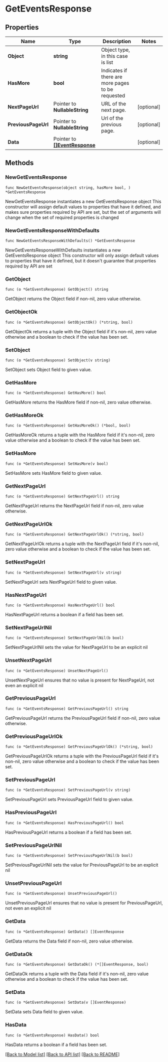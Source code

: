 # GetEventsResponse

## Properties

Name | Type | Description | Notes
------------ | ------------- | ------------- | -------------
**Object** | **string** | Object type, in this case is list | 
**HasMore** | **bool** | Indicates if there are more pages to be requested | 
**NextPageUrl** | Pointer to **NullableString** | URL of the next page. | [optional] 
**PreviousPageUrl** | Pointer to **NullableString** | Url of the previous page. | [optional] 
**Data** | Pointer to [**[]EventResponse**](EventResponse.md) |  | [optional] 

## Methods

### NewGetEventsResponse

`func NewGetEventsResponse(object string, hasMore bool, ) *GetEventsResponse`

NewGetEventsResponse instantiates a new GetEventsResponse object
This constructor will assign default values to properties that have it defined,
and makes sure properties required by API are set, but the set of arguments
will change when the set of required properties is changed

### NewGetEventsResponseWithDefaults

`func NewGetEventsResponseWithDefaults() *GetEventsResponse`

NewGetEventsResponseWithDefaults instantiates a new GetEventsResponse object
This constructor will only assign default values to properties that have it defined,
but it doesn't guarantee that properties required by API are set

### GetObject

`func (o *GetEventsResponse) GetObject() string`

GetObject returns the Object field if non-nil, zero value otherwise.

### GetObjectOk

`func (o *GetEventsResponse) GetObjectOk() (*string, bool)`

GetObjectOk returns a tuple with the Object field if it's non-nil, zero value otherwise
and a boolean to check if the value has been set.

### SetObject

`func (o *GetEventsResponse) SetObject(v string)`

SetObject sets Object field to given value.


### GetHasMore

`func (o *GetEventsResponse) GetHasMore() bool`

GetHasMore returns the HasMore field if non-nil, zero value otherwise.

### GetHasMoreOk

`func (o *GetEventsResponse) GetHasMoreOk() (*bool, bool)`

GetHasMoreOk returns a tuple with the HasMore field if it's non-nil, zero value otherwise
and a boolean to check if the value has been set.

### SetHasMore

`func (o *GetEventsResponse) SetHasMore(v bool)`

SetHasMore sets HasMore field to given value.


### GetNextPageUrl

`func (o *GetEventsResponse) GetNextPageUrl() string`

GetNextPageUrl returns the NextPageUrl field if non-nil, zero value otherwise.

### GetNextPageUrlOk

`func (o *GetEventsResponse) GetNextPageUrlOk() (*string, bool)`

GetNextPageUrlOk returns a tuple with the NextPageUrl field if it's non-nil, zero value otherwise
and a boolean to check if the value has been set.

### SetNextPageUrl

`func (o *GetEventsResponse) SetNextPageUrl(v string)`

SetNextPageUrl sets NextPageUrl field to given value.

### HasNextPageUrl

`func (o *GetEventsResponse) HasNextPageUrl() bool`

HasNextPageUrl returns a boolean if a field has been set.

### SetNextPageUrlNil

`func (o *GetEventsResponse) SetNextPageUrlNil(b bool)`

 SetNextPageUrlNil sets the value for NextPageUrl to be an explicit nil

### UnsetNextPageUrl
`func (o *GetEventsResponse) UnsetNextPageUrl()`

UnsetNextPageUrl ensures that no value is present for NextPageUrl, not even an explicit nil
### GetPreviousPageUrl

`func (o *GetEventsResponse) GetPreviousPageUrl() string`

GetPreviousPageUrl returns the PreviousPageUrl field if non-nil, zero value otherwise.

### GetPreviousPageUrlOk

`func (o *GetEventsResponse) GetPreviousPageUrlOk() (*string, bool)`

GetPreviousPageUrlOk returns a tuple with the PreviousPageUrl field if it's non-nil, zero value otherwise
and a boolean to check if the value has been set.

### SetPreviousPageUrl

`func (o *GetEventsResponse) SetPreviousPageUrl(v string)`

SetPreviousPageUrl sets PreviousPageUrl field to given value.

### HasPreviousPageUrl

`func (o *GetEventsResponse) HasPreviousPageUrl() bool`

HasPreviousPageUrl returns a boolean if a field has been set.

### SetPreviousPageUrlNil

`func (o *GetEventsResponse) SetPreviousPageUrlNil(b bool)`

 SetPreviousPageUrlNil sets the value for PreviousPageUrl to be an explicit nil

### UnsetPreviousPageUrl
`func (o *GetEventsResponse) UnsetPreviousPageUrl()`

UnsetPreviousPageUrl ensures that no value is present for PreviousPageUrl, not even an explicit nil
### GetData

`func (o *GetEventsResponse) GetData() []EventResponse`

GetData returns the Data field if non-nil, zero value otherwise.

### GetDataOk

`func (o *GetEventsResponse) GetDataOk() (*[]EventResponse, bool)`

GetDataOk returns a tuple with the Data field if it's non-nil, zero value otherwise
and a boolean to check if the value has been set.

### SetData

`func (o *GetEventsResponse) SetData(v []EventResponse)`

SetData sets Data field to given value.

### HasData

`func (o *GetEventsResponse) HasData() bool`

HasData returns a boolean if a field has been set.


[[Back to Model list]](../README.md#documentation-for-models) [[Back to API list]](../README.md#documentation-for-api-endpoints) [[Back to README]](../README.md)


